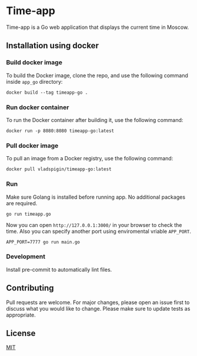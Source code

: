 # Time-app

Time-app is a Go web application that displays the current time in Moscow.

## Installation using docker
### Build docker image
To build the Docker image, clone the repo, and use the following command inside `app_go` directory:
```
docker build --tag timeapp-go .
```
### Run docker container
To run the Docker container after building it, use the following command:
```
docker run -p 8080:8080 timeapp-go:latest
```
### Pull docker image
To pull an image from a Docker registry, use the following command:
```
docker pull vladspigin/timeapp-go:latest
```

### Run
Make sure Golang is installed before running app. No additional packages are required.
```
go run timeapp.go
```
Now you can open `http://127.0.0.1:3000/` in your browser to check the time. Also you can specify another port using enviromental vriable `APP_PORT`.
```
APP_PORT=7777 go run main.go
```

### Development

Install pre-commit to automatically lint files.

## Contributing

Pull requests are welcome. For major changes, please open an issue first to discuss what you would like to change.
Please make sure to update tests as appropriate.

## License

[MIT](https://choosealicense.com/licenses/mit/)

